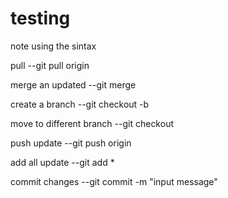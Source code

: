 # testing


note using the sintax

pull
--git pull origin <branch>

merge an updated
--git merge <branch>

create a branch
--git checkout -b <name of branch>

move to different branch
--git checkout <branch>

push update
--git push origin <branch>

add all update
--git add *

commit changes
--git commit -m "input message"
